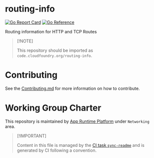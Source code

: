 # routing-info

[![Go Report
Card](https://goreportcard.com/badge/code.cloudfoundry.org/routing-info)](https://goreportcard.com/report/code.cloudfoundry.org/routing-info)
[![Go
Reference](https://pkg.go.dev/badge/code.cloudfoundry.org/routing-info.svg)](https://pkg.go.dev/code.cloudfoundry.org/routing-info)

Routing information for HTTP and TCP Routes

> \[!NOTE\]
>
> This repository should be imported as
> `code.cloudfoundry.org/routing-info`.

# Contributing

See the [Contributing.md](./.github/CONTRIBUTING.md) for more
information on how to contribute.

# Working Group Charter

This repository is maintained by [App Runtime
Platform](https://github.com/cloudfoundry/community/blob/main/toc/working-groups/app-runtime-platform.md)
under `Networking` area.

> \[!IMPORTANT\]
>
> Content in this file is managed by the [CI task
> `sync-readme`](https://github.com/cloudfoundry/wg-app-platform-runtime-ci/blob/main/shared/tasks/sync-readme/metadata.yml)
> and is generated by CI following a convention.
